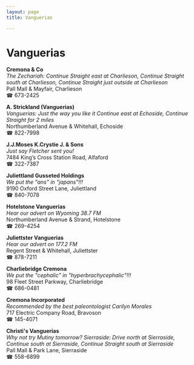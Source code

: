 ```yaml
---
layout: page 
title: Vanguerias

---
```



# Vanguerias


 **Cremona & Co**  
_The Zechariah: Continue Straight east at Charlieson, Continue Straight south at Charlieson, Continue Straight just outside at Charlieson_  
Pall Mall & Mayfair, Charlieson  
☎ 673-2425

**A. Strickland (Vanguerias)**  
_Vanguerias: Just the way you like it 
Continue east at Echoside, Continue Straight for 2 miles_  
Northumberland Avenue & Whitehall, Echoside  
☎ 822-7998

**J.J.Moses K.Crystie J. & Sons**  
_Just say Fletcher sent you!_  
7484 King’s Cross Station Road, Alfaford  
☎ 322-7387

**Juliettland Gusseted Holdings**  
_We put the "ans" in "japans"!!!_  
9190 Oxford Street Lane, Juliettland  
☎ 840-7078

**Hotelstone Vanguerias**  
_Hear our advert on Wyoming 38.7 FM_  
Northumberland Avenue & Strand, Hotelstone  
☎ 269-4254

**Juliettster Vanguerias**  
_Hear our advert on 177.2 FM_  
Regent Street & Whitehall, Juliettster  
☎ 878-7211

**Charliebridge Cremona**  
_We put the "cephalic" in "hyperbrachycephalic"!!!_  
98 Fleet Street Parkway, Charliebridge  
☎ 686-0481

**Cremona Incorporated**  
_Recommended by the best paleontologist Carilyn Morales_  
717 Electric Company Road, Bravoson  
☎ 145-4071

**Christi's Vanguerias**  
_Why not try Mutiny tomorrow? 
Sierraside: Drive north at Sierraside, Continue south at Sierraside, Continue Straight south at Sierraside_  
Pall Mall & Park Lane, Sierraside  
☎ 558-6899

